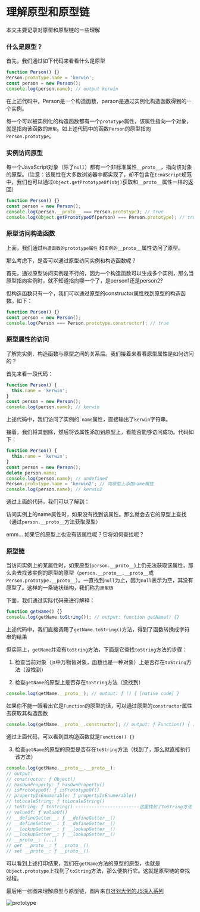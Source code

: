 # 理解原型和原型链

本文主要记录对原型和原型链的一些理解

### 什么是原型？
首先，我们通过如下代码来看看什么是原型

```js
function Person() {}
Person.prototype.name = 'kerwin';
const person = new Person();
console.log(person.name); // output kerwin
```

在上述代码中，Person是一个构造函数，person是通过实例化构造函数得到的一个实例。

每一个可以被实例化的构造函数都有一个`prototype`属性，该属性指向一个对象，就是指向该函数的`原型`。如上述代码中的函数`Person`的原型指向`Person.prototype`。

### 实例访问原型

每一个JavaScript对象（除了`null`）都有一个非标准属性`__proto__`，指向该对象的原型。（注意：该属性在大多数浏览器中都实现了，却不包含在`EcmaScript`规范中，我们也可以通过`Object.getPrototypeOf(obj)`获取和`__proto__`属性一样的返回）

```js
function Person() {}
const person = new Person();
console.log(person.__proto__ === Person.prototype); // true
console.log(Object.getPrototypeOf(person) === Person.prototype); // true
```

### 原型访问构造函数
上面，我们通过`构造函数的prototype属性` 和`实例的__proto__`属性访问了原型。

那么考虑下，是否可以通过原型访问实例和构造函数呢？

首先，通过原型访问实例是不行的，因为一个构造函数可以生成多个实例，那么当原型指向实例时，就不知道指向哪一个了，是person1还是person2?

但构造函数只有一个，我们可以通过原型的constructor属性找到原型的构造函数。如下：

```js
function Person() {}
const person = new Person();
console.log(Person === Person.prototype.constructor); // true
```

### 原型属性的访问
了解完实例、构造函数与原型之间的关系后。我们接着来看看原型属性是如何访问的？

首先来看一段代码：

```js
function Person() {
  this.name = 'kerwin';
}
const person = new Person();
console.log(person.name); // kerwin
```

上述代码中，我们访问了实例的` name`属性，直接输出了`kerwin`字符串。

接着，我们将其删除，然后将该属性添加到原型上，看能否能够访问成功。代码如下：

```js
function Person() {
  this.name = 'kerwin';
}
const person = new Person();
delete person.name;
console.log(person.name); // undefined
Person.prototype.name = 'kerwin2'; // 向原型上添加name属性
console.log(person.name); // kerwin2
```

通过上面的代码，我们可以了解到：

访问实例上的name属性时，如果没有找到该属性。那么就会去它的原型上查找（通过`person.__proto__`方法获取原型）

emm... 如果它的原型上也没有该属性呢？它将如何查找呢？

### 原型链
当访问实例上的某属性时，如果原型(`person.__proto__`)上仍无法获取该属性，那么会去找该实例的原型的原型（`person.__proto__.__proto__`或`Person.prototype.__proto__`）。一直找到`null`为止，因为`null`表示为空，其没有原型了。这样的一条链状结构，我们称为`原型链`

下面，我们通过实际代码来进行解释：

```js
function getName() {}
console.log(getName.toString()); // output: function getName() {}
```

上述代码中，我们直接调用了`getName.toString()`方法，得到了函数转换成字符串的结果

但实际上，`getName`并没有`toString`方法，下面是它查找`toString`方法的步骤：

1. 检查当前对象（js中万物皆对象，函数也是一种对象）上是否存在`toString`方法（没找到）

2. 检查`getName`的原型上是否存在`toString`方法（没找到）
```js
console.log(getName.__proto__); // output: ƒ () { [native code] }
```

如果你不能一眼看出它是`Function`的原型的话，可以通过原型的`constructor`属性去获取其构造函数
```js
console.log(getName.__proto__.constructor); // output: ƒ Function() { [native code] }
```

通过上面代码，可以看到其构造函数就是`Function() {}`

3. 检查`getName`的原型的原型是否存在`toString`方法（找到了，那么就直接执行该方法）
```js
console.log(getName.__proto__.__proto__);
// output: 
// constructor: ƒ Object()
// hasOwnProperty: ƒ hasOwnProperty()
// isPrototypeOf: ƒ isPrototypeOf()
// propertyIsEnumerable: ƒ propertyIsEnumerable()
// toLocaleString: ƒ toLocaleString()
// toString: ƒ toString() ------------------------这里找到了toString方法
// valueOf: ƒ valueOf()
// __defineGetter__: ƒ __defineGetter__()
// __defineSetter__: ƒ __defineSetter__()
// __lookupGetter__: ƒ __lookupGetter__()
// __lookupSetter__: ƒ __lookupSetter__()
// __proto__: (...)
// get __proto__: ƒ __proto__()
// set __proto__: ƒ __proto__()
```
可以看到上述打印结果，我们在`getName`方法的原型的原型，也就是`Object.prototype`上找到了`toString`方法，那么便执行它。这就是原型链的查找过程。

最后用一张图来理解原型与原型链，图片来自[冴羽大佬的JS深入系列](https://github.com/mqyqingfeng/Blog/issues/2)

![prototype](https://raw.githubusercontent.com/kerwin-ly/Blog/master/assets/imgs/js/prototype.png)
